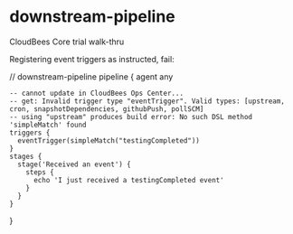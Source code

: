 # downstream-pipeline
CloudBees Core trial walk-thru

Registering event triggers as instructed,  fail:

  // downstream-pipeline
  pipeline {
    agent any

    -- cannot update in CloudBees Ops Center...
    -- get: Invalid trigger type "eventTrigger". Valid types: [upstream, cron, snapshotDependencies, githubPush, pollSCM]
    -- using "upstream" produces build error: No such DSL method 'simpleMatch' found
    triggers {
      eventTrigger(simpleMatch("testingCompleted"))
    }
    stages {
      stage('Received an event') {
        steps {
          echo 'I just received a testingCompleted event'
        }
      }
    }
  }
